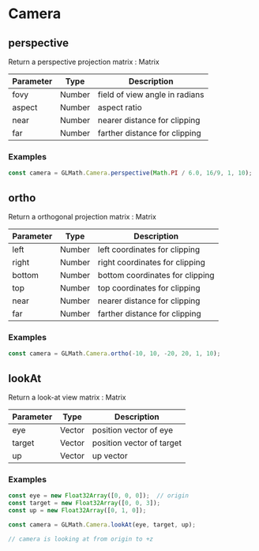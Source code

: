 # Camera

## perspective
Return a perspective projection matrix : Matrix

Parameter | Type | Description
--------- | ---- | -----------
fovy | Number |  field of view angle in radians
aspect | Number | aspect ratio
near | Number | nearer distance for clipping
far | Number | farther distance for clipping  

### Examples

```js
const camera = GLMath.Camera.perspective(Math.PI / 6.0, 16/9, 1, 10);
```

## ortho
Return a orthogonal projection matrix : Matrix

Parameter | Type | Description
--------- | ---- | -----------
left | Number | left coordinates for clipping 
right | Number | right coordinates for clipping
bottom | Number | bottom coordinates for clipping
top | Number | top coordinates for clipping
near | Number | nearer distance for clipping
far | Number | farther distance for clipping

### Examples

```js
const camera = GLMath.Camera.ortho(-10, 10, -20, 20, 1, 10);
```

## lookAt
Return a look-at view matrix : Matrix

Parameter | Type | Description
--------- | ---- | -----------
eye | Vector | position vector of eye
target | Vector | position vector of target
up | Vector | up vector

### Examples

```js
const eye = new Float32Array([0, 0, 0]);  // origin
const target = new Float32Array([0, 0, 3]);
const up = new Float32Array([0, 1, 0]);

const camera = GLMath.Camera.lookAt(eye, target, up);

// camera is looking at from origin to +z

```
